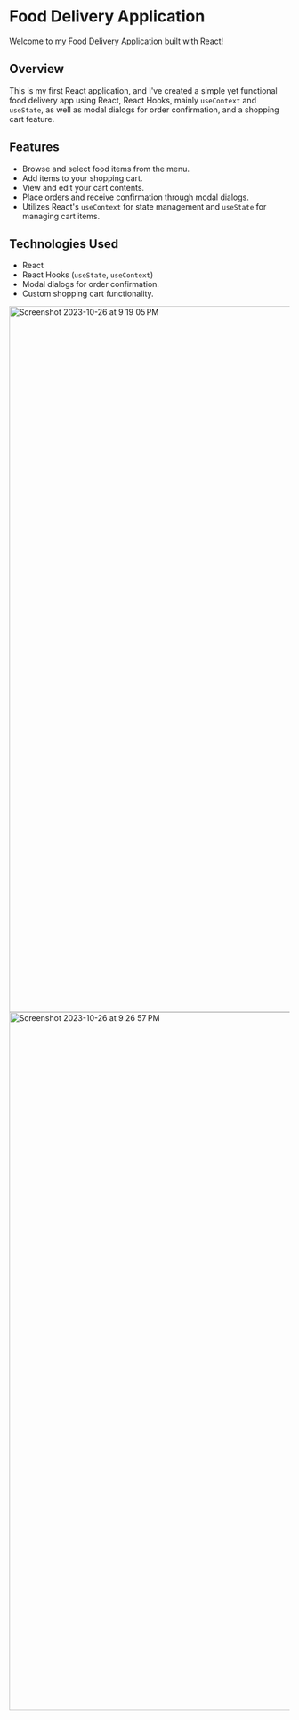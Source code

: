 # Food Delivery Application

Welcome to my Food Delivery Application built with React!

## Overview

This is my first React application, and I've created a simple yet functional food delivery app using React, React Hooks, mainly `useContext` and `useState`, as well as modal dialogs for order confirmation, and a shopping cart feature.

## Features

- Browse and select food items from the menu.
- Add items to your shopping cart.
- View and edit your cart contents.
- Place orders and receive confirmation through modal dialogs.
- Utilizes React's `useContext` for state management and `useState` for managing cart items.

## Technologies Used

- React
- React Hooks (`useState`, `useContext`)
- Modal dialogs for order confirmation.
- Custom shopping cart functionality.
<img width="1267" alt="Screenshot 2023-10-26 at 9 19 05 PM" src="https://github.com/suggulokesh27/FoodieExpress/assets/146313724/4d209f5b-e377-48d8-8e00-b0ca00776d88">
<img width="1253" alt="Screenshot 2023-10-26 at 9 26 57 PM" src="https://github.com/suggulokesh27/FoodieExpress/assets/146313724/35c8b1c8-e774-404c-b154-5e37f4bdf159">

